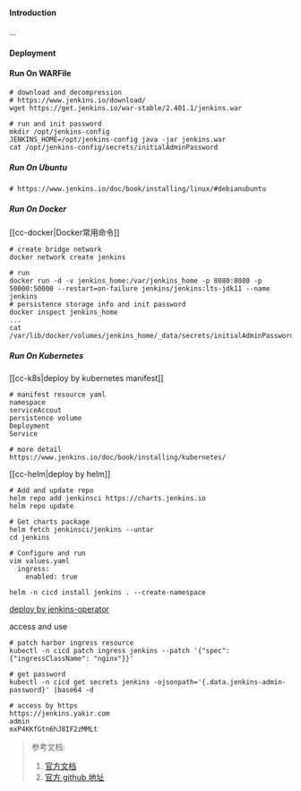 #### Introduction
...


#### Deployment
#### Run On WARFile
```shell
# download and decompression
# https://www.jenkins.io/download/
wget https://get.jenkins.io/war-stable/2.401.1/jenkins.war

# run and init password
mkdir /opt/jenkins-config
JENKINS_HOME=/opt/jenkins-config java -jar jenkins.war
cat /opt/jenkins-config/secrets/initialAdminPassword
```

##### Run On Ubuntu
```shell
# https://www.jenkins.io/doc/book/installing/linux/#debianubuntu
```

##### Run On Docker
[[cc-docker|Docker常用命令]]
```shell
# create bridge network
docker network create jenkins

# run 
docker run -d -v jenkins_home:/var/jenkins_home -p 8080:8080 -p 50000:50000 --restart=on-failure jenkins/jenkins:lts-jdk11 --name jenkins
# persistence storage info and init password
docker inspect jenkins_home
...
cat /var/lib/docker/volumes/jenkins_home/_data/secrets/initialAdminPassword 

```


##### Run On Kubernetes
[[cc-k8s|deploy by kubernetes manifest]]
```shell
# manifest resource yaml
namespace
serviceAccout
persistence volume
Deployment
Service

# more detail
https://www.jenkins.io/doc/book/installing/kubernetes/
```

[[cc-helm|deploy by helm]]
```shell
# Add and update repo
helm repo add jenkinsci https://charts.jenkins.io
helm repo update

# Get charts package
helm fetch jenkinsci/jenkins --untar  
cd jenkins

# Configure and run
vim values.yaml
  ingress:
    enabled: true

helm -n cicd install jenkins . --create-namespace

```

[deploy by jenkins-operator](https://jenkinsci.github.io/kubernetes-operator/docs/getting-started/latest/)

access and use
```shell
# patch harbor ingress resource
kubectl -n cicd patch ingress jenkins --patch '{"spec":{"ingressClassName": "nginx"}}'

# get password
kubectl -n cicd get secrets jenkins -ojsonpath='{.data.jenkins-admin-password}' |base64 -d 

# access by https
https://jenkins.yakir.com
admin
mxP4KKfGtn6hJ8IF2zMMLt
```



> 参考文档:
> 1. [官方文档](https://www.jenkins.io/doc/book/installing/)
> 2. [官方 github 地址](https://github.com/jenkinsci/jenkins)
